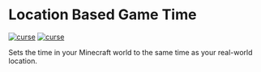 # Location Based Game Time
[![curse](https://cf.way2muchnoise.eu/short_339953.svg?badge_style=for_the_badge)](https://www.curseforge.com/minecraft/mc-mods/location-based-time)
[![curse](https://cf.way2muchnoise.eu/versions/339953.svg?badge_style=for_the_badge)](https://www.curseforge.com/minecraft/mc-mods/location-based-time)

Sets the time in your Minecraft world to the same time as your real-world location.
